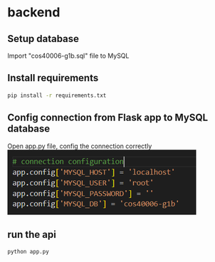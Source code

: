 # backend

## Setup database
Import "cos40006-g1b.sql" file to MySQL

## Install requirements 
```sh
pip install -r requirements.txt
```

## Config connection from Flask app to MySQL database
Open app.py file, config the connection correctly
![app.config](image.png)

## run the api
```sh
python app.py
```



